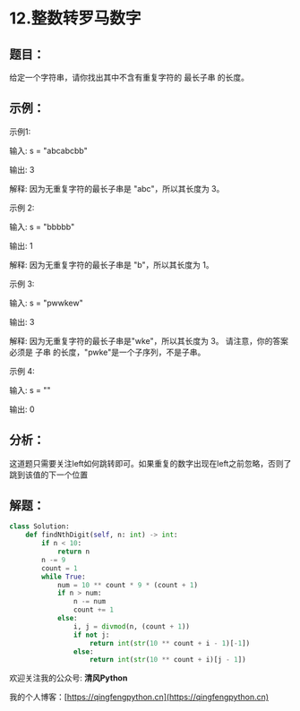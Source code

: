 # 12.整数转罗马数字

## 题目：

给定一个字符串，请你找出其中不含有重复字符的 最长子串 的长度。

## 示例：

示例1:

输入: s = "abcabcbb"

输出: 3 

解释: 因为无重复字符的最长子串是 "abc"，所以其长度为 3。

示例 2:

输入: s = "bbbbb"

输出: 1

解释: 因为无重复字符的最长子串是 "b"，所以其长度为 1。

示例 3:

输入: s = "pwwkew"

输出: 3

解释: 因为无重复字符的最长子串是"wke"，所以其长度为 3。
    请注意，你的答案必须是 子串 的长度，"pwke"是一个子序列，不是子串。
    
示例 4:

输入: s = ""

输出: 0

## 分析：

这道题只需要关注left如何跳转即可。如果重复的数字出现在left之前忽略，否则了跳到该值的下一个位置

## 解题：

```python
class Solution:
    def findNthDigit(self, n: int) -> int:
        if n < 10:
            return n
        n -= 9
        count = 1
        while True:
            num = 10 ** count * 9 * (count + 1)
            if n > num:
                n -= num
                count += 1
            else:
                i, j = divmod(n, (count + 1))
                if not j:
                    return int(str(10 ** count + i - 1)[-1])
                else:
                    return int(str(10 ** count + i)[j - 1])
```

欢迎关注我的公众号: **清风Python**

我的个人博客：[https://qingfengpython.cn](https://qingfengpython.cn)


